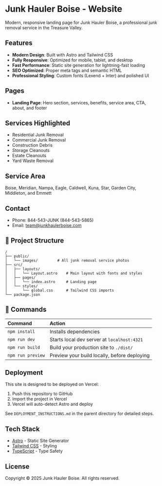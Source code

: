 # Junk Hauler Boise - Website

Modern, responsive landing page for Junk Hauler Boise, a professional junk removal service in the Treasure Valley.

## Features

- **Modern Design**: Built with Astro and Tailwind CSS
- **Fully Responsive**: Optimized for mobile, tablet, and desktop
- **Fast Performance**: Static site generation for lightning-fast loading
- **SEO Optimized**: Proper meta tags and semantic HTML
- **Professional Styling**: Custom fonts (Lexend + Inter) and polished UI

## Pages

- **Landing Page**: Hero section, services, benefits, service area, CTA, about, and footer

## Services Highlighted

- Residential Junk Removal
- Commercial Junk Removal
- Construction Debris
- Storage Cleanouts
- Estate Cleanouts
- Yard Waste Removal

## Service Area

Boise, Meridian, Nampa, Eagle, Caldwell, Kuna, Star, Garden City, Middleton, and Emmett

## Contact

- Phone: 844-543-JUNK (844-543-5865)
- Email: team@junkhaulerboise.com

## 🚀 Project Structure

```text
/
├── public/
│   └── images/         # All junk removal service photos
├── src/
│   ├── layouts/
│   │   └── Layout.astro    # Main layout with fonts and styles
│   ├── pages/
│   │   └── index.astro     # Landing page
│   └── styles/
│       └── global.css      # Tailwind CSS imports
└── package.json
```

## 🧞 Commands

| Command                   | Action                                           |
| :------------------------ | :----------------------------------------------- |
| `npm install`             | Installs dependencies                            |
| `npm run dev`             | Starts local dev server at `localhost:4321`      |
| `npm run build`           | Build your production site to `./dist/`          |
| `npm run preview`         | Preview your build locally, before deploying     |

## Deployment

This site is designed to be deployed on Vercel:

1. Push this repository to GitHub
2. Import the project in Vercel
3. Vercel will auto-detect Astro and deploy

See `DEPLOYMENT_INSTRUCTIONS.md` in the parent directory for detailed steps.

## Tech Stack

- [Astro](https://astro.build) - Static Site Generator
- [Tailwind CSS](https://tailwindcss.com) - Styling
- [TypeScript](https://www.typescriptlang.org/) - Type Safety

## License

Copyright © 2025 Junk Hauler Boise. All rights reserved.
